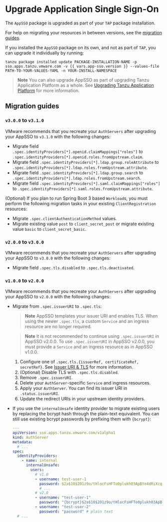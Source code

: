 # Upgrade Application Single Sign-On

The `AppSSO` package is upgraded as part of your `TAP` package installation.

For help on migrating your resources in between versions, see the [migration guides](#migration-guides).

If you installed the `AppSSO` package on its own, and not as part of `TAP`, you can upgrade it individually by running:

```console
tanzu package installed update PACKAGE-INSTALLATION-NAME -p sso.apps.tanzu.vmware.com -v {{ vars.app-sso.version }} --values-file PATH-TO-YOUR-VALUES-YAML -n YOUR-INSTALL-NAMESPACE
```

>**Note** You can also upgrade AppSSO as part of upgrading Tanzu Application Platform as a whole. See [Upgrading Tanzu Application Platform](../../upgrading.hbs.md) for more information.

## <a id="migration-guides"></a>Migration guides

### <a id="v3-to-v3_1">`v3.0.0` to `v3.1.0`

VMware recommends that you recreate your `AuthServers` after upgrading your AppSSO to `v3.1.0` 
with the following changes:

- Migrate field `.spec.identityProviders[*].openid.claimMappings["roles"]` to 
`.spec.identityProviders[*].openid.roles.fromUpstream.claim`.
- Migrate field `.spec.identityProviders[*].ldap.group.roleAttribute` to 
`.spec.identityProviders[*].ldap.roles.fromUpstream.attribute`.
- Migrate field `.spec.identityProviders[*].ldap.group.search` to 
`.spec.identityProviders[*].ldap.roles.fromUpstream.search`.
- Migrate field `.spec.identityProviders[*].saml.claimMappings["roles"]` to 
`.spec.identityProviders[*].saml.roles.fromUpstream.attribute`.

(Optional) If you plan to run Spring Boot 3 based `Workload`s, you must perform 
the following migration tasks in your existing `ClientRegistration` resources:

- Migrate `.spec.clientAuthenticationMethod` values. 
- Migrate existing value `post` to `client_secret_post` or migrate existing value `basic` to `client_secret_basic`. 

### <a id="v2-to-v3">`v2.0.0` to `v3.0.0`

VMware recommends that you recreate your `AuthServers` after upgrading your AppSSO to `v3.0.0`
with the following changes:

- Migrate field `.spec.tls.disabled` to `.spec.tls.deactivated`.

### <a id="v1-to-v2">`v1.0.0` to `v2.0.0`

VMware recommends that you recreate your `AuthServers` after upgrading your AppSSO to `v2.0.0`
with the following changes:

- Migrate from `.spec.issuerURI` to `.spec.tls`:

    >**Note** AppSSO templates your issuer URI and enables TLS. When using the newer `.spec.tls`,
    a custom `Service` and an ingress resource are no longer required.

    >**Note** It is not recommended to continue using `.spec.issuerURI` in AppSSO v2.0.0.
    To use `.spec.issuerURI` in AppSSO v2.0.0, you must provide a `Service` and an ingress resource as in AppSSO v1.0.0.

    1. Configure one of `.spec.tls.{issuerRef, certificateRef, secretRef}`. See [Issuer URI & TLS](../service-operators/issuer-uri-and-tls.md) for more information.
    1. (Optional) Disable TLS with `.spec.tls.disabled`.
    1. Remove `.spec.issuerURI`.
    1. Delete your `AuthServer`-specific `Service` and ingress resources.
    1. Apply your `AuthServer`. You can find its issuer URI in `.status.issuerURI`.
    1. Update the redirect URIs in your upstream identity providers.

- If you use the `internalUnsafe` identity provider to migrate existing users by replacing the bcrypt hash through the
plain-text equivalent. You can still use existing bcrypt passwords by prefixing them with `{bcrypt}`:

    ```yaml
    ---
    apiVersion: sso.apps.tanzu.vmware.com/v1alpha1
    kind: AuthServer
    metadata:
      # ...
    spec:
      identityProviders:
        - name: internal
          internalUnsafe:
            users:
              # v1.0
              - username: test-user-1
                password: $2a$10$201z9o/tHlocFsHFTo0plukh03ApBYe4dRiXcqeyRQH6CNNtS8jWK # bcrypt-encoded "password"
                # ...
              # v2.0
              - username: "test-user-1"
                password: "{bcrypt}$2a$10$201z9o/tHlocFsHFTo0plukh03ApBYe4dRiXcqeyRQH6CNNtS8jWK" # same bcrypt hash, with {bcrypt} prefix
              - username: "test-user-2"
                password: "password" # plain text
      # ...
    ```
